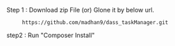  Step 1 : Download zip File (or) Glone it by below url.
         
         https://github.com/madhan9/dass_taskManager.git
 
 step2 : Run "Composer Install"
 
 
